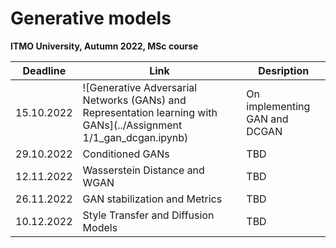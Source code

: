 # Generative models
**ITMO University, Autumn 2022, MSc course**

Deadline | Link | Desription|
---------|------|-----------|
15.10.2022 | ![Generative Adversarial Networks (GANs) and Representation learning with GANs](../Assignment 1/1_gan_dcgan.ipynb)| On implementing GAN and DCGAN
29.10.2022 | Conditioned GANs | TBD
12.11.2022 | Wasserstein Distance and WGAN | TBD
26.11.2022 | GAN stabilization and Metrics | TBD
10.12.2022 | Style Transfer and Diffusion Models | TBD
